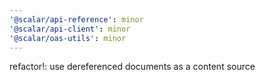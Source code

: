 ```yaml
---
'@scalar/api-reference': minor
'@scalar/api-client': minor
'@scalar/oas-utils': minor
---
```


refactor!: use dereferenced documents as a content source
